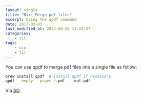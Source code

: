 ```yaml
---
layout: single
title: "Nix: Merge pdf files"
excerpt: Using the qpdf command
date: 2017-03-03
last_modified_at: 2023-04-26 13:22:37
categories:
    - til
tags:
    - nix
    - til
---
```


You can use qpdf to merge pdf files into a single file as follow:

```bash
brew install qpdf  # Install qpdf if necessary.
qpdf --empty --pages *.pdf -- out.pdf
```

Via [SO](https://stackoverflow.com/a/53754681/1257318).
